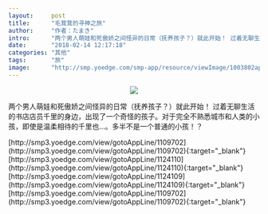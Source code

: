 ```yaml
---
layout:     post
title:      "毛茸茸的寻神之旅"
author:     "作者：たまき"
intro:      "两个男人萌娃和死傲娇之间怪异的日常（抚养孩子？）就此开始！ 过着无聊生活的书店店员千里的身边，出现了一个奇怪的孩子。对于完全不熟悉城市和人类的小孩，即使是温柔相待的千里也…。多半不是一个普通的小孩！？"
date:       "2018-02-14 12:17:18"
categories: "其他"
tags:       "旅"
image:      "http://smp.yoedge.com/smp-app/resource/viewImage/1003802appline.png"
---
```

<div style="text-align: center">
<p><img src="http://smp.yoedge.com/smp-app/resource/viewImage/1003802appline.png"/></p>
</div>
<p class="post-meta">
<span>两个男人萌娃和死傲娇之间怪异的日常（抚养孩子？）就此开始！ 过着无聊生活的书店店员千里的身边，出现了一个奇怪的孩子。对于完全不熟悉城市和人类的小孩，即使是温柔相待的千里也…。多半不是一个普通的小孩！？</span>
</p>
[http://smp3.yoedge.com/view/gotoAppLine/1109702](http://smp3.yoedge.com/view/gotoAppLine/1109702){:target="_blank"}
[http://smp3.yoedge.com/view/gotoAppLine/1124110](http://smp3.yoedge.com/view/gotoAppLine/1124110){:target="_blank"}
[http://smp3.yoedge.com/view/gotoAppLine/1124109](http://smp3.yoedge.com/view/gotoAppLine/1124109){:target="_blank"}
[http://smp3.yoedge.com/view/gotoAppLine/1109702](http://smp3.yoedge.com/view/gotoAppLine/1109702){:target="_blank"}


